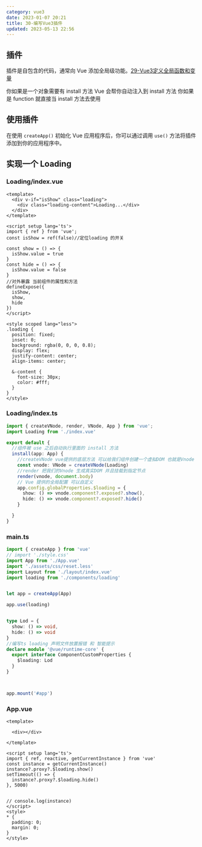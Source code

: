 ```yaml
---
category: vue3
date: 2023-01-07 20:21
title: 30-编写Vue3插件
updated: 2023-05-13 22:56
---
```


## 插件

插件是自包含的代码，通常向 Vue 添加全局级功能。[29-Vue3定义全局函数和变量](29-Vue3定义全局函数和变量.md)

你如果是一个对象需要有 install 方法 Vue 会帮你自动注入到 install 方法 你如果是 function 就直接当 install 方法去使用

## 使用插件

在使用 `createApp()` 初始化 Vue 应用程序后，你可以通过调用 `use()` 方法将插件添加到你的应用程序中。

## 实现一个 Loading

### Loading/index.vue
```vue
<template>
  <div v-if="isShow" class="loading">
    <div class="loading-content">Loading...</div>
  </div>
</template>
  
<script setup lang='ts'>
import { ref } from 'vue';
const isShow = ref(false)//定位loading 的开关

const show = () => {
  isShow.value = true
}
const hide = () => {
  isShow.value = false
}
//对外暴露 当前组件的属性和方法
defineExpose({
  isShow,
  show,
  hide
})
</script>
  
<style scoped lang="less">
.loading {
  position: fixed;
  inset: 0;
  background: rgba(0, 0, 0, 0.8);
  display: flex;
  justify-content: center;
  align-items: center;

  &-content {
    font-size: 30px;
    color: #fff;
  }
}
</style>
```

### Loading/index.ts
```ts
import { createVNode, render, VNode, App } from 'vue';
import Loading from './index.vue'

export default {
  //组件被 use 之后自动执行里面的 install 方法
  install(app: App) {
    //createVNode vue提供的底层方法 可以给我们组件创建一个虚拟DOM 也就是Vnode
    const vnode: VNode = createVNode(Loading)
    //render 把我们的Vnode 生成真实DOM 并且挂载到指定节点
    render(vnode, document.body)
    // Vue 提供的全局配置 可以自定义
    app.config.globalProperties.$loading = {
      show: () => vnode.component?.exposed?.show(),
      hide: () => vnode.component?.exposed?.hide()
    }

  }
}
```

### main.ts
```ts
import { createApp } from 'vue'
// import './style.css'
import App from './App.vue'
import './assets/css/reset.less'
import Layout from './layout/index.vue'
import loading from './components/loading'


let app = createApp(App)

app.use(loading)


type Lod = {
  show: () => void,
  hide: () => void
}
//编写ts loading 声明文件放置报错 和 智能提示
declare module '@vue/runtime-core' {
  export interface ComponentCustomProperties {
    $loading: Lod
  }
}



app.mount('#app')
```


### App.vue
```vue
<template>

  <div></div>

</template>
 
<script setup lang='ts'>
import { ref, reactive, getCurrentInstance } from 'vue'
const instance = getCurrentInstance()
instance?.proxy?.$loading.show()
setTimeout(() => {
  instance?.proxy?.$loading.hide()
}, 5000)


// console.log(instance)
</script>
<style>
* {
  padding: 0;
  margin: 0;
}
</style>
```